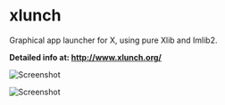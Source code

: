 # xlunch
Graphical app launcher for X, using pure Xlib and Imlib2.

**Detailed info at: http://www.xlunch.org/**



![Screenshot](/../Screenshot/screenshot.png?raw=true "Screenshot")

![Screenshot](/../Screenshot/screenshot2.png?raw=true "Screenshot")
